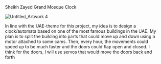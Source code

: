 Sheikh Zayed Grand Mosque Clock

![Untitled_Artwork 4](https://user-images.githubusercontent.com/74653634/223791766-0e43bcf7-7dbf-47b6-9970-a38b1120c5b0.png)

In line with the UAE-theme for this project, my idea is to design a clock/automata based on one of the most famous buildings in the UAE. My plan is to split the building into parts that could move up and down using a motor attached to some cams. Then, every hour, the movements could speed up to be much faster and the doors could flap open and closed. I think for the doors, I will use servos that would move the doors back and forth
